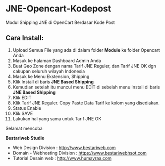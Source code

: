 JNE-Opencart-Kodepost
=====================

Modul Shipping JNE di OpenCart Berdasar Kode Post

Cara Install:
-------------
1. Upload Semua File yang ada di dalam folder **Module** ke folder Opencart Anda
2. Masuk ke halaman Dashboard Admin Anda
3. Buat Geo Zone dengan nama Tarif JNE Reguler, dan Tarif JNE OK dgn cakupan seluruh wilayah Indonesia
4. Masuk ke Menu Ekstension, Shipping
5. Klik Install di baris **JNE Based Shipping**
6. Kemudian setelah itu muncul menu EDIT di sebelah menu Install di baris **JNE Based Shipping**
7. Klik EDIT
8. Klik Tarif JNE Reguler. Copy Paste Data Tarif ke kolom yang disediakan. 
9. Status Enable
10. Klik SAVE
11. Lakukan hal yang sama untuk Tarif JNE OK

Selamat mencoba

**Bestariweb Studio**
- Web Design Division : http://www.bestariweb.com
- Domain - Webhosting Division : https://www.bestariwebhsot.com
- Tutorial Desain web : http://www.humayraa.com

